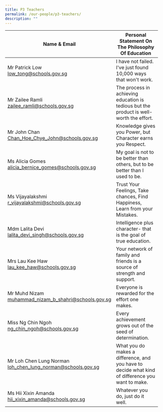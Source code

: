 ```yaml
---
title: P3 Teachers
permalink: /our-people/p3-teachers/
description: ""
---
```

| Name & Email 	| Personal Statement On The Philosophy Of Education 	|
|---	|---	|
| Mr Patrick Low <br>low_tong@schools.gov.sg 	| I have not failed. I've just found 10,000 ways that won't work. 	|
| Mr Zailee Ramli <br>zailee_ramli@schools.gov.sg 	|  The process in achieving education is tedious but the product is well-worth the effort. 	|
| Mr John Chan<br>Chan_Hoe_Chye_John@schools.gov.sg 	| Knowledge gives you Power, but Character earns you Respect. 	|
| Ms Alicia Gomes<br>alicia_bernice_gomes@schools.gov.sg 	| My goal is not to be better than others, but to be better than I used to be. 	|
| Ms Vijayalakshmi  <br>r_vijayalakshmi@schools.gov.sg 	| Trust Your Feelings, Take chances, Find Happiness, Learn from your Mistakes. 	|
| Mdm Lalita Devi<br>lalita_devi_singh@schools.gov.sg 	| Intelligence plus character- that is the goal of true education. 	|
| Mrs Lau Kee Haw <br>lau_kee_haw@schools.gov.sg 	| Your network of family and friends is a source of strength and support. 	|
| Mr Muhd Nizam<br>muhammad_nizam_b_shahri@schools.gov.sg 	| Everyone is rewarded for the effort one makes. 	|
| Miss Ng Chin Ngoh<br>ng_chin_ngoh@schools.gov.sg 	| Every achievement grows out of the seed of determination. 	|
| Mr Loh Chen Lung Norman<br>loh_chen_lung_norman@schools.gov.sg 	|  What you do makes a difference, and you have to decide what kind of difference you want to make. 	|
| Ms Hii Xixin Amanda<br>hii_xixin_amanda@schools.gov.sg 	| Whatever you do, just do it well.  	|